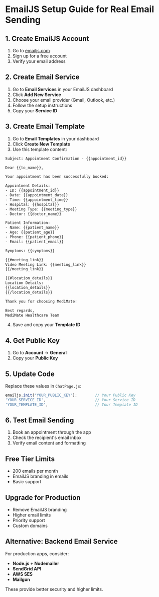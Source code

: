 # EmailJS Setup Guide for Real Email Sending

## 1. Create EmailJS Account
1. Go to [emailjs.com](https://www.emailjs.com/)
2. Sign up for a free account
3. Verify your email address

## 2. Create Email Service
1. Go to **Email Services** in your EmailJS dashboard
2. Click **Add New Service**
3. Choose your email provider (Gmail, Outlook, etc.)
4. Follow the setup instructions
5. Copy your **Service ID**

## 3. Create Email Template
1. Go to **Email Templates** in your dashboard
2. Click **Create New Template**
3. Use this template content:

```html
Subject: Appointment Confirmation - {{appointment_id}}

Dear {{to_name}},

Your appointment has been successfully booked:

Appointment Details:
- ID: {{appointment_id}}
- Date: {{appointment_date}}
- Time: {{appointment_time}}
- Hospital: {{hospital}}
- Meeting Type: {{meeting_type}}
- Doctor: {{doctor_name}}

Patient Information:
- Name: {{patient_name}}
- Age: {{patient_age}}
- Phone: {{patient_phone}}
- Email: {{patient_email}}

Symptoms: {{symptoms}}

{{#meeting_link}}
Video Meeting Link: {{meeting_link}}
{{/meeting_link}}

{{#location_details}}
Location Details:
{{location_details}}
{{/location_details}}

Thank you for choosing MediMate!

Best regards,
MediMate Healthcare Team
```

4. Save and copy your **Template ID**

## 4. Get Public Key
1. Go to **Account** → **General**
2. Copy your **Public Key**

## 5. Update Code
Replace these values in `ChatPage.js`:

```javascript
emailjs.init("YOUR_PUBLIC_KEY");        // Your Public Key
'YOUR_SERVICE_ID',                      // Your Service ID  
'YOUR_TEMPLATE_ID',                     // Your Template ID
```

## 6. Test Email Sending
1. Book an appointment through the app
2. Check the recipient's email inbox
3. Verify email content and formatting

## Free Tier Limits
- 200 emails per month
- EmailJS branding in emails
- Basic support

## Upgrade for Production
- Remove EmailJS branding
- Higher email limits
- Priority support
- Custom domains

## Alternative: Backend Email Service
For production apps, consider:
- **Node.js + Nodemailer**
- **SendGrid API**
- **AWS SES**
- **Mailgun**

These provide better security and higher limits.
